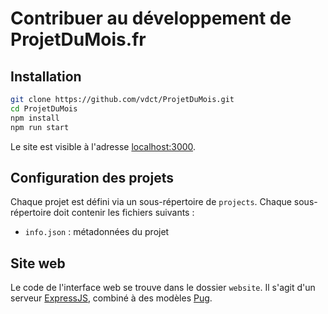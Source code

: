 # Contribuer au développement de ProjetDuMois.fr

## Installation

```bash
git clone https://github.com/vdct/ProjetDuMois.git
cd ProjetDuMois
npm install
npm run start
```

Le site est visible à l'adresse [localhost:3000](http://localhost:3000).


## Configuration des projets

Chaque projet est défini via un sous-répertoire de `projects`. Chaque sous-répertoire doit contenir les fichiers suivants :

* `info.json` : métadonnées du projet


## Site web

Le code de l'interface web se trouve dans le dossier `website`. Il s'agit d'un serveur [ExpressJS](http://expressjs.com/), combiné à des modèles [Pug](https://pugjs.org).
